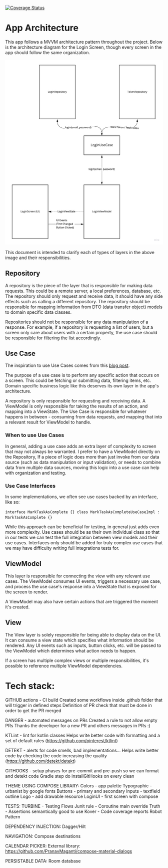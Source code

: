 [![Coverage Status](https://coveralls.io/repos/github/leonardopsantana/OnePercentBetter/badge.svg?branch=main)](https://coveralls.io/github/leonardopsantana/OnePercentBetter?branch=main)

# App Architecture

This app follows a MVVM architecture pattern throughout the project. Below is the architecture
diagram for the Login Screen, though every screen in the app should follow the same organization.

![App architecture diagram](/documentation/assets/AppModules.jpg)

This document is intended to clarify each of types of layers in the above image and their
responsibilities.

## Repository

A repository is the piece of the layer that is responsible for making data requests. This could be a
remote server, a local preferences, database, etc. The repository should only request and receive
data, it should have any side effects such as calling a different repository. The repository should
be responsible for mapping information from DTO (data transfer object) models to domain specific
data classes.

Repositories should not be responsible for any data manipulation of a response. For example, if a
repository is requesting a list of users, but a screen only care about users with a certain
property,
the use case should be responsible for filtering the list accordingly.

## Use Case

The inspiration to use Use Cases comes from
this [blog post](https://proandroiddev.com/why-you-need-use-cases-interactors-142e8a6fe576).

The purpose of a use case is to perform any specific action that occurs on a screen. This could be
fetching or submitting data, filtering items, etc. Domain specific business logic like this deserves
its own layer in the app's architecture.

A repository is only responsible for requesting and receiving data. A ViewModel is only responsible
for taking the results of an action, and mapping into a ViewState. The Use Case is responsible for
whatever happens in between - consuming from data requests, and mapping that into a relevant result
for ViewModel to handle.

### When to use Use Cases

In general, adding a use case adds an extra layer of complexity to screen that may not always be
warranted. I prefer to have a ViewModel directly on the Repository, If a piece of logic does more
than just invoke from our data source (such as data manipulation or input validation), or needs
to combine data from multiple data sources, moving this logic into a use case can help with
organization and testing.

### Use Case Interfaces

In some implementations, we often see use cases backed by an interface, like so:

`interface MarkTaskAsComplete {}
class MarkTaskAsCompleteUseCaseImpl : MarkTaskAsComplete {}`

While this approach can be beneficial for testing, in general just adds even more complexity.
Use cases should be as their own individual class so that in our tests we can test the full
integration
between view models and their use cases. Interfaces only should be added for truly complex use cases
that we may have difficulty writing full integrations tests for.

## ViewModel

This layer is responsible for connecting the view with any relevant use cases. The ViewModel
consumes UI events, triggers a necessary use case, and process the use case's response into a
ViewState that is exposed for the screen to render.

A ViewModel may also have certain actions that are triggered the moment it's created.

## View

The View layer is solely responsible for being able to display data on the UI. It can consume a
view state which specifies what information should be rendered. Any UI events such as inputs, button
clicks, etc. will be passed to the ViewModel which determines what action needs to happen.

If a screen has multiple complex views or multiple responsibilities, it's possible to reference
multiple ViewModel dependencies.

# Tech stack:

GITHUB actions - CI build
Created some workflows inside .github folder that will trigger in defined steps
Definition of PR check that must be done in order to get the PR merged

DANGER - automated messages on PRs
Created a rule to not allow empty PRs
Thanks the developer for a new PR and others messages in PRs :)

KTLint - lint for kotlin classes
Helps write better code with formatting and a set of default
rules (https://github.com/pinterest/ktlint)

DETEKT - alerts for code smells, bad implementations...
Helps write better code by checking the code increasing the
quality (https://github.com/detekt/detekt)

GITHOOKS - setup phases for pre-commit and pre-push so we can format and detekt code
Gradle step do installGitHooks on every clean

THEME USING COMPOSE LIBRARY:
Colors - app palette
Typographic - urbanist by google fonts
Buttons - primary and secondary
Inputs - textfield outline
Logo - add drawable resource
LoginUI - first screen with compose

TESTS:
TURBINE - Testing Flows
Junit rule - Coroutine main override
Truth - Assertions semantically good to use
Kover - Code coverage reports
Robot Pattern

DEPENDENCY INJECTION:
Dagger/Hilt

NAVIGATION:
Compose destinations

CALENDAR PICKER:
External library: https://github.com/PranavMaganti/compose-material-dialogs

PERSISTABLE DATA:
Room database

